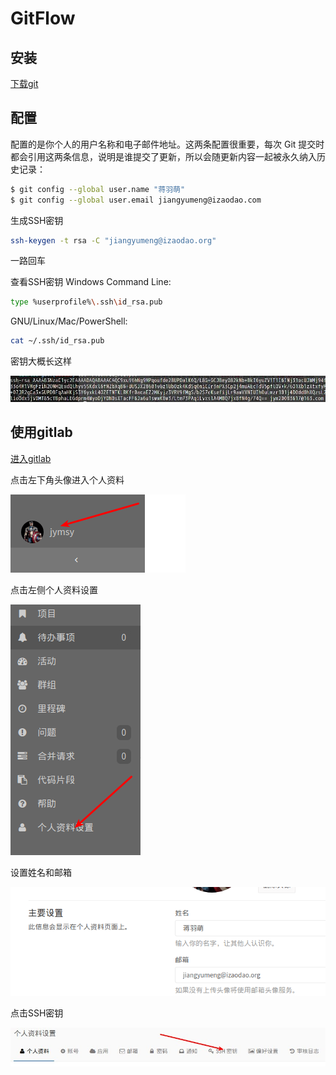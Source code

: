 GitFlow
=======

安装
-----------

[下载git](https://git-scm.com/downloads)

配置
-----------
配置的是你个人的用户名称和电子邮件地址。这两条配置很重要，每次 Git 提交时都会引用这两条信息，说明是谁提交了更新，所以会随更新内容一起被永久纳入历史记录：

```sh
$ git config --global user.name "蒋羽萌"
$ git config --global user.email jiangyumeng@izaodao.com
```

生成SSH密钥

```sh
ssh-keygen -t rsa -C "jiangyumeng@izaodao.org"
```
一路回车

查看SSH密钥
Windows Command Line:
```sh
type %userprofile%\.ssh\id_rsa.pub
```
GNU/Linux/Mac/PowerShell:
```sh
cat ~/.ssh/id_rsa.pub
```
密钥大概长这样

![本地仓库](https://raw.githubusercontent.com/jymsy/GitFlow/zaodao/2.jpg)


使用gitlab
-----------
[进入gitlab](http://192.168.1.196:10080)

点击左下角头像进入个人资料

![本地仓库](https://raw.githubusercontent.com/jymsy/GitFlow/zaodao/1.png)

点击左侧个人资料设置

![本地仓库](https://raw.githubusercontent.com/jymsy/GitFlow/zaodao/2.png)

设置姓名和邮箱

![本地仓库](https://raw.githubusercontent.com/jymsy/GitFlow/zaodao/3.png)

点击SSH密钥

![本地仓库](https://raw.githubusercontent.com/jymsy/GitFlow/zaodao/1.jpg)
